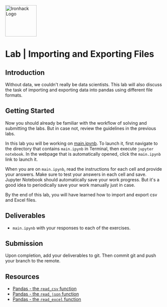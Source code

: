 <img src="https://bit.ly/2VnXWr2" alt="Ironhack Logo" width="100"/>

# Lab | Importing and Exporting Files

## Introduction

Without data, we couldn't really be data scientists. This lab will also discuss the task of importing and exporting data into pandas using different file formats.

## Getting Started

Now you should already be familiar with the workflow of solving and submitting the labs. But in case not, review the guidelines in the previous labs.

In this lab you will be working on [main.ipynb](your-code/main.ipynb). To launch it, first navigate to the directory that contains `main.ipynb` in Terminal, then execute `jupyter notebook`. In the webpage that is automatically opened, click the `main.ipynb` link to launch it.

When you are on `main.ipynb`, read the instructions for each cell and provide your answers. Make sure to test your answers in each cell and save. Jupyter Notebook should automatically save your work progress. But it's a good idea to periodically save your work manually just in case.

By the end of this lab, you will have learned how to import and export csv and Excel files.

## Deliverables

- `main.ipynb` with your responses to each of the exercises.

## Submission 

Upon completion, add your deliverables to git. Then commit git and push your branch to the remote.

## Resources

- [Pandas - the `read_csv` function](https://pandas.pydata.org/pandas-docs/stable/generated/pandas.read_csv.html)
- [Pandas - the `read_json` function](https://pandas.pydata.org/pandas-docs/stable/generated/pandas.read_json.html)
- [Pandas - the `read_excel` function](https://pandas.pydata.org/pandas-docs/stable/generated/pandas.read_excel.html)
